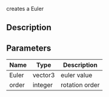 creates a Euler


## Description




## Parameters

<table>
<thead>
	<tr>
		<th>Name</th>
		<th>Type</th>
		<th>Description</th>
	</tr>
</thead>
<tr>
	<td>Euler</td>
	<td><div class='bg-blue-800 px-2 py-px text-white rounded-sm'>vector3</div></td>
	<td>euler value</td>
</tr>
<tr>
	<td>order</td>
	<td><div class='bg-orange-800 px-2 py-px text-white rounded-sm'>integer</div></td>
	<td>rotation order</td>
</tr>
</table>